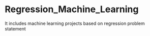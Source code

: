 # Regression_Machine_Learning

It includes machine learning projects based on regression problem statement
